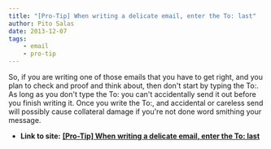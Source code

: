 ```yaml
---
title: "[Pro-Tip] When writing a delicate email, enter the To: last"
author: Pito Salas
date: 2013-12-07
tags:
    - email
    - pro-tip
---
```


So, if you are writing one of those emails that you have to get right, and you
plan to check and proof and think about, then don't start by typing the To:.
As long as you don't type the To: you can't accidentally send it out before
you finish writing it. Once you write the To:, and accidental or careless send
will possibly cause collateral damage if you're not done word smithing your
message.


* **Link to site:** **[[Pro-Tip] When writing a delicate email, enter the To: last](None)**
